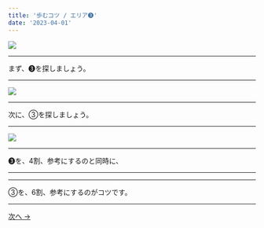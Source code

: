```yaml
---
title: '歩むコツ / エリア➌'
date: '2023-04-01'
---
```

![](/images/33.jpg)
***
まず、➌を探しましょう。
***
![](/images/33_n.jpg)
***
次に、③を探しましょう。
***
![](/images/33__n.jpg)
***
➌を、4割、参考にするのと同時に、  
***
***
③を、6割、参考にするのがコツです。
***
[ 次へ → ](/posts/44)
